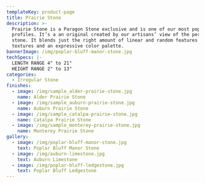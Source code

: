 ```yaml
---
templateKey: product-page
title: Prairie Stone
description: >-
  Prairie Stone is a Paragon Stone exclusive and is one of our most popular
  profiles. It’s a an original created by our artisans’ view of the perfect
  stone. It blends just the right amount of linear and random features with rich
  textures and an expressive color palette.
bannerImage: /img/poplar-bluff-manor-stone.jpg
techSpecs: |-
  LENGTH RANGE 4" to 21"
  HEIGHT RANGE 2" to 13"
categories:
  - Irregular Stone
finishes:
  - image: /img/sample_alder-prairie-stone.jpg
    name: Alder Prairie Stone
  - image: /img/sample_auburn-prairie-stone.jpg
    name: Auburn Prairie Stone
  - image: /img/sample_catalpa-prairie-stone.jpg
    name: Catalpa Prairie Stone
  - image: /img/sample_monterey-prairie-stone.jpg
    name: Monterey Prairie Stone
gallery:
  - image: /img/poplar-bluff-manor-stone.jpg
    text: Poplar Bluff Manor Stone
  - image: /img/auburn-limestone.jpg
    text: Auburn Limestone
  - image: /img/poplar-bluff-ledgestone.jpg
    text: Poplar Bluff Ledgestone
---
```


